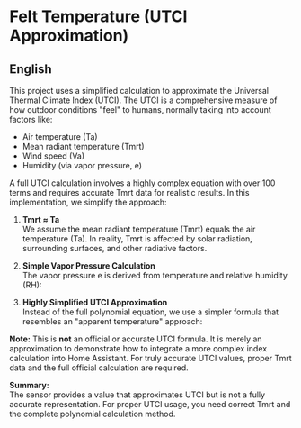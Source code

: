 # Felt Temperature (UTCI Approximation)

## English

This project uses a simplified calculation to approximate the Universal Thermal Climate Index (UTCI). The UTCI is a comprehensive measure of how outdoor conditions "feel" to humans, normally taking into account factors like:

- Air temperature (Ta)
- Mean radiant temperature (Tmrt)
- Wind speed (Va)
- Humidity (via vapor pressure, e)

A full UTCI calculation involves a highly complex equation with over 100 terms and requires accurate Tmrt data for realistic results. In this implementation, we simplify the approach:

1. **Tmrt ≈ Ta**  
   We assume the mean radiant temperature (Tmrt) equals the air temperature (Ta). In reality, Tmrt is affected by solar radiation, surrounding surfaces, and other radiative factors.

2. **Simple Vapor Pressure Calculation**  
   The vapor pressure e is derived from temperature and relative humidity (RH):

3. **Highly Simplified UTCI Approximation**  
Instead of the full polynomial equation, we use a simpler formula that resembles an "apparent temperature" approach:


**Note:** This is **not** an official or accurate UTCI formula. It is merely an approximation to demonstrate how to integrate a more complex index calculation into Home Assistant. For truly accurate UTCI values, proper Tmrt data and the full official calculation are required.

**Summary:**  
The sensor provides a value that approximates UTCI but is not a fully accurate representation. For proper UTCI usage, you need correct Tmrt and the complete polynomial calculation method.

